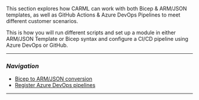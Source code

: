 This section explores how CARML can work with both Bicep & ARM/JSON templates, as well as GitHub Actions & Azure DevOps Pipelines to meet different customer scenarios.

This is how you will run different scripts and set up a module in either ARM/JSON Template or Bicep syntax and configure a CI/CD pipeline using Azure DevOps or GitHub.

---

### _Navigation_
- [Bicep to ARM/JSON conversion](./Interoperability%20-%20Bicep%20to%20ARM%20conversion)
- [Register Azure DevOps pipelines](./Interoperability%20-%20Register%20Azure%20DevOps%20pipelines)

---
